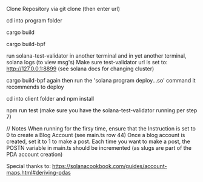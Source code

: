 Clone Repository via git clone (then enter url)

cd into program folder

cargo build

cargo build-bpf

run solana-test-validator in another terminal and in yet another terminal, solana logs (to view msg's)
Make sure test-validator url is set to: http://127.0.0.1:8899 (see solana docs for changing cluster)

cargo build-bpf again then run the 'solana program deploy...so' command it recommends to deploy

cd into client folder and npm install

npm run test (make sure you have the solana-test-validator running per step 7)

// Notes
When running for the firsy time, ensure that the Instruction is set to 0 to create a Blog Account (see main.ts row 44)
Once a blog account is created, set it to 1 to make a post.
Each time you want to make a post, the POSTN variable in main.ts should be incremented (as slugs are part of the PDA account creation)

Special thanks to: https://solanacookbook.com/guides/account-maps.html#deriving-pdas

